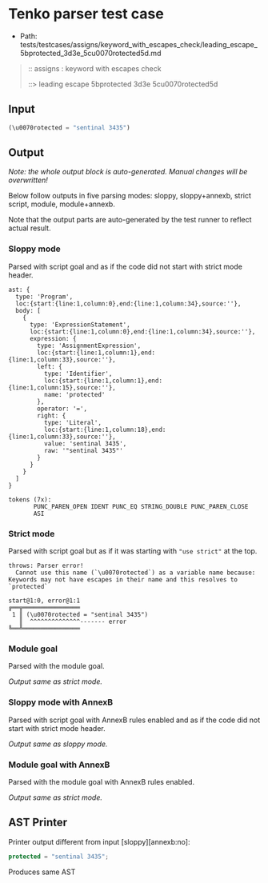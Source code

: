 # Tenko parser test case

- Path: tests/testcases/assigns/keyword_with_escapes_check/leading_escape_5bprotected_3d3e_5cu0070rotected5d.md

> :: assigns : keyword with escapes check
>
> ::> leading escape 5bprotected 3d3e 5cu0070rotected5d

## Input

`````js
(\u0070rotected = "sentinal 3435")
`````

## Output

_Note: the whole output block is auto-generated. Manual changes will be overwritten!_

Below follow outputs in five parsing modes: sloppy, sloppy+annexb, strict script, module, module+annexb.

Note that the output parts are auto-generated by the test runner to reflect actual result.

### Sloppy mode

Parsed with script goal and as if the code did not start with strict mode header.

`````
ast: {
  type: 'Program',
  loc:{start:{line:1,column:0},end:{line:1,column:34},source:''},
  body: [
    {
      type: 'ExpressionStatement',
      loc:{start:{line:1,column:0},end:{line:1,column:34},source:''},
      expression: {
        type: 'AssignmentExpression',
        loc:{start:{line:1,column:1},end:{line:1,column:33},source:''},
        left: {
          type: 'Identifier',
          loc:{start:{line:1,column:1},end:{line:1,column:15},source:''},
          name: 'protected'
        },
        operator: '=',
        right: {
          type: 'Literal',
          loc:{start:{line:1,column:18},end:{line:1,column:33},source:''},
          value: 'sentinal 3435',
          raw: '"sentinal 3435"'
        }
      }
    }
  ]
}

tokens (7x):
       PUNC_PAREN_OPEN IDENT PUNC_EQ STRING_DOUBLE PUNC_PAREN_CLOSE
       ASI
`````

### Strict mode

Parsed with script goal but as if it was starting with `"use strict"` at the top.

`````
throws: Parser error!
  Cannot use this name (`\u0070rotected`) as a variable name because: Keywords may not have escapes in their name and this resolves to `protected`

start@1:0, error@1:1
╔══╦════════════════
 1 ║ (\u0070rotected = "sentinal 3435")
   ║  ^^^^^^^^^^^^^^------- error
╚══╩════════════════

`````

### Module goal

Parsed with the module goal.

_Output same as strict mode._

### Sloppy mode with AnnexB

Parsed with script goal with AnnexB rules enabled and as if the code did not start with strict mode header.

_Output same as sloppy mode._

### Module goal with AnnexB

Parsed with the module goal with AnnexB rules enabled.

_Output same as strict mode._

## AST Printer

Printer output different from input [sloppy][annexb:no]:

````js
protected = "sentinal 3435";
````

Produces same AST

